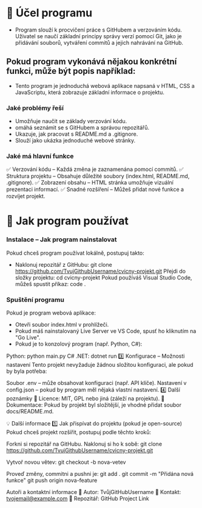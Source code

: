 # 📌 Účel programu
- Program slouží k procvičení práce s GitHubem a verzováním kódu. Uživatel se naučí základní principy správy verzí pomocí Git, jako je přidávání souborů, vytváření commitů a jejich nahrávání na GitHub.

## Pokud program vykonává nějakou konkrétní funkci, může být popis například:
- Tento program je jednoduchá webová aplikace napsaná v HTML, CSS a JavaScriptu, která zobrazuje základní informace o projektu.

### Jaké problémy řeší
- Umožňuje naučit se základy verzování kódu.
- omáhá seznámit se s GitHubem a správou repozitářů.
- Ukazuje, jak pracovat s README.md a .gitignore.
- Slouží jako ukázka jednoduché webové stránky.
###  Jaké má hlavní funkce
✅ Verzování kódu – Každá změna je zaznamenána pomocí commitů.
✅ Struktura projektu – Obsahuje důležité soubory (index.html, README.md, .gitignore).
✅ Zobrazení obsahu – HTML stránka umožňuje vizuální prezentaci informací.
✅ Snadné rozšíření – Můžeš přidat nové funkce a rozvíjet projekt.

# 🚀 Jak program používat
###  Instalace – Jak program nainstalovat
Pokud chceš program používat lokálně, postupuj takto:
- Naklonuj repozitář z GitHubu:
git clone https://github.com/TvujGithubUsername/cvicny-projekt.git
Přejdi do složky projektu:
cd cvicny-projekt
Pokud používáš Visual Studio Code, můžeš spustit příkaz:
code .
### Spuštění programu
Pokud je program webová aplikace:
- Otevři soubor index.html v prohlížeči.
- Pokud máš nainstalovaný Live Server ve VS Code, spusť ho kliknutím na "Go Live".
- Pokud je to konzolový program (např. Python, C#):

Python:
python main.py
C# .NET:
dotnet run
3️⃣ Konfigurace – Možnosti nastavení
Tento projekt nevyžaduje žádnou složitou konfiguraci, ale pokud by byla potřeba:

Soubor .env – může obsahovat konfiguraci (např. API klíče).
Nastavení v config.json – pokud by program měl nějaká vlastní nastavení.
4️⃣ Další poznámky
📜 Licence: MIT, GPL nebo jiná (záleží na projektu).
📖 Dokumentace: Pokud by projekt byl složitější, je vhodné přidat soubor docs/README.md.

💡 Další informace
1️⃣ Jak přispívat do projektu (pokud je open-source)
Pokud chceš projekt rozšířit, postupuj podle těchto kroků:

Forkni si repozitář na GitHubu.
Naklonuj si ho k sobě:
git clone https://github.com/TvujGithubUsername/cvicny-projekt.git

Vytvoř novou větev:
git checkout -b nova-vetev

Proveď změny, commitni a pushni je:
git add .
git commit -m "Přidána nová funkce"
git push origin nova-feature

Autoři a kontaktní informace
👤 Autor: TvůjGitHubUsername
📧 Kontakt: tvojemail@example.com
🔗 Repozitář: GitHub Project Link